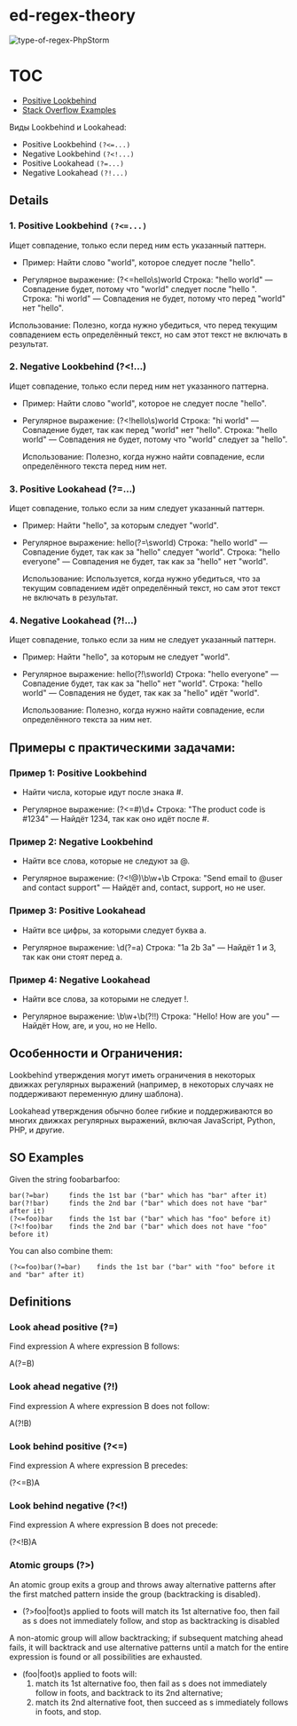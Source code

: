# ed-regex-theory

![type-of-regex-PhpStorm](https://github.com/user-attachments/assets/c69980c1-79e8-47f7-8cdd-bff8eda5d274)

# TOC

- [Positive Lookbehind](#details)
- [Stack Overflow Examples](#so-examples)

Виды Lookbehind и Lookahead:

- Positive Lookbehind ```(?<=...)```
- Negative Lookbehind ```(?<!...)```
- Positive Lookahead ```(?=...)```
- Negative Lookahead ```(?!...)```

## Details

### 1. Positive Lookbehind ```(?<=...)```

Ищет совпадение, только если перед ним есть указанный паттерн.

- Пример: Найти слово "world", которое следует после "hello".

- Регулярное выражение: (?<=hello\s)world
        Строка: "hello world" — Совпадение будет, потому что "world" следует после "hello ".
        Строка: "hi world" — Совпадения не будет, потому что перед "world" нет "hello".

 Использование: Полезно, когда нужно убедиться, что перед текущим совпадением есть определённый текст, но сам этот текст не включать в результат.

### 2. Negative Lookbehind (?<!...)

Ищет совпадение, только если перед ним нет указанного паттерна.

- Пример: Найти слово "world", которое не следует после "hello".

- Регулярное выражение: (?<!hello\s)world
        Строка: "hi world" — Совпадение будет, так как перед "world" нет "hello".
        Строка: "hello world" — Совпадения не будет, потому что "world" следует за "hello".

    Использование: Полезно, когда нужно найти совпадение, если определённого текста перед ним нет.

### 3. Positive Lookahead (?=...)

Ищет совпадение, только если за ним следует указанный паттерн.

- Пример: Найти "hello", за которым следует "world".

- Регулярное выражение: hello(?=\sworld)
        Строка: "hello world" — Совпадение будет, так как за "hello" следует "world".
        Строка: "hello everyone" — Совпадения не будет, так как за "hello" нет "world".

    Использование: Используется, когда нужно убедиться, что за текущим совпадением идёт определённый текст, но сам этот текст не включать в результат.

### 4. Negative Lookahead (?!...)

Ищет совпадение, только если за ним не следует указанный паттерн.

- Пример: Найти "hello", за которым не следует "world".

- Регулярное выражение: hello(?!\sworld)
        Строка: "hello everyone" — Совпадение будет, так как за "hello" нет "world".
        Строка: "hello world" — Совпадения не будет, так как за "hello" идёт "world".

    Использование: Полезно, когда нужно найти совпадение, если определённого текста за ним нет.

## Примеры с практическими задачами:

### Пример 1: Positive Lookbehind

- Найти числа, которые идут после знака #.

- Регулярное выражение: (?<=#)\d+
        Строка: "The product code is #1234" — Найдёт 1234, так как оно идёт после #.

### Пример 2: Negative Lookbehind

- Найти все слова, которые не следуют за @.

- Регулярное выражение: (?<!@)\b\w+\b
        Строка: "Send email to @user and contact support" — Найдёт and, contact, support, но не user.

### Пример 3: Positive Lookahead

- Найти все цифры, за которыми следует буква a.

- Регулярное выражение: \d(?=a)
        Строка: "1a 2b 3a" — Найдёт 1 и 3, так как они стоят перед a.

### Пример 4: Negative Lookahead

- Найти все слова, за которыми не следует !.

- Регулярное выражение: \b\w+\b(?!\!)
        Строка: "Hello! How are you" — Найдёт How, are, и you, но не Hello.

## Особенности и Ограничения:

Lookbehind утверждения могут иметь ограничения в некоторых движках регулярных выражений (например, в некоторых случаях не поддерживают переменную длину шаблона).

Lookahead утверждения обычно более гибкие и поддерживаются во многих движках регулярных выражений, включая JavaScript, Python, PHP, и другие.



## SO Examples

Given the string foobarbarfoo:

```
bar(?=bar)     finds the 1st bar ("bar" which has "bar" after it)
bar(?!bar)     finds the 2nd bar ("bar" which does not have "bar" after it)
(?<=foo)bar    finds the 1st bar ("bar" which has "foo" before it)
(?<!foo)bar    finds the 2nd bar ("bar" which does not have "foo" before it)
```

You can also combine them:

```
(?<=foo)bar(?=bar)    finds the 1st bar ("bar" with "foo" before it and "bar" after it)
```

## Definitions
### Look ahead positive (?=)

Find expression A where expression B follows:

A(?=B)

### Look ahead negative (?!)

Find expression A where expression B does not follow:

A(?!B)

### Look behind positive (?<=)

Find expression A where expression B precedes:

(?<=B)A

### Look behind negative (?<!)

Find expression A where expression B does not precede:

(?<!B)A

### Atomic groups (?>)

An atomic group exits a group and throws away alternative patterns after the first matched pattern inside the group (backtracking is disabled).

- (?>foo|foot)s applied to foots will match its 1st alternative foo, then fail as s does not immediately follow, and stop as backtracking is disabled

A non-atomic group will allow backtracking; if subsequent matching ahead fails, it will backtrack and use alternative patterns until a match for the entire expression is found or all possibilities are exhausted.

- (foo|foot)s applied to foots will:
     1. match its 1st alternative foo, then fail as s does not immediately follow in foots, and backtrack to its 2nd alternative;
     2. match its 2nd alternative foot, then succeed as s immediately follows in foots, and stop.








